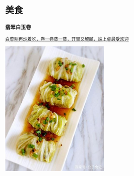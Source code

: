 # 美食

### 翡翠白玉卷

[白菜别再炒着吃，卷一卷蒸一蒸，开胃又解腻，端上桌最受欢迎](https://baijiahao.baidu.com/s?id=1624999145053068983&wfr=spider&for=pc)

<img src="./assets/117140035.jpeg" alt="img" style="zoom: 67%;" />